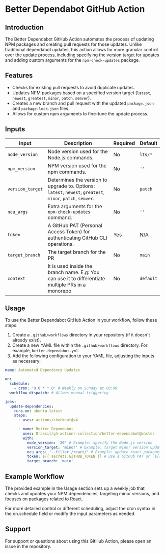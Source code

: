 # Better Dependabot GitHub Action

## Introduction

The Better Dependabot GitHub Action automates the process of updating NPM packages and creating pull requests for those updates. Unlike traditional dependabot updates, this action allows for more granular control over the update process, including specifying the version target for updates and adding custom arguments for the `npm-check-updates` package.

## Features

- Checks for existing pull requests to avoid duplicate updates.
- Updates NPM packages based on a specified version target (`latest`, `newest`, `greatest`, `minor`, `patch`, `semver`).
- Creates a new branch and pull request with the updated `package.json` and `package-lock.json` files.
- Allows for custom npm arguments to fine-tune the update process.

## Inputs

| Input          | Description                                                                                           | Required | Default |
|----------------|-------------------------------------------------------------------------------------------------------|----------|---------|
| `node_version` | Node version used for the Node.js commands.                                                           | No       | `lts/*` |
| `npm_version`  | NPM version used for the npm commands.                                                                | No       | `''`    |
| `version_target` | Determines the version to upgrade to. Options: `latest`, `newest`, `greatest`, `minor`, `patch`, `semver`. | No       | `patch` |
| `ncu_args`     | Extra arguments for the `npm-check-updates` command.                                                  | No       | `''`    |
| `token`        | A GitHub PAT (Personal Access Token) for authenticating GitHub CLI operations.                        | Yes      | N/A     |
| `target_branch` | The target branch for the PR                        | No      | `main`     |
| `context` | It is used inside the branch name. E.g: You can use it to differentiate multiple PRs in a monorepo          | No      | `default`     |


## Usage

To use the Better Dependabot GitHub Action in your workflow, follow these steps:

1. Create a `.github/workflows` directory in your repository (if it doesn't already exist).
2. Create a new YAML file within the `.github/workflows` directory. For example, `better-dependabot.yml`.
3. Add the following configuration to your YAML file, adjusting the inputs as necessary:

```yaml
name: Automated Dependency Updates

on:
  schedule:
    - cron: '0 0 * * 0' # Weekly on Sunday at 00:00
  workflow_dispatch: # Allows manual triggering

jobs:
  update-dependencies:
    runs-on: ubuntu-latest
    steps:
      - uses: actions/checkout@v4

      - name: Better Dependabot
        uses: Drassil/gh-actions-collection/better-dependabot@master
        with:
          node_version: '20' # Example: specify the Node.js version
          version_target: 'minor' # Example: target minor version updates
          ncu_args: '--filter /react/' # Example: update react packages only
          token: ${{ secrets.GITHUB_TOKEN }} # Use a GitHub PAT or `${{ secrets.GITHUB_TOKEN }}`
          target_branch: 'main'
```

## Example Workflow
The provided example in the Usage section sets up a weekly job that checks and updates your NPM dependencies, targeting minor versions, and focuses on packages related to React.

For more detailed control or different scheduling, adjust the cron syntax in the on.schedule field or modify the input parameters as needed.

## Support
For support or questions about using this GitHub Action, please open an issue in the repository.
